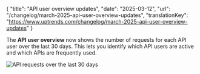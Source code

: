 {
  "title": "API user overview updates",
  "date": "2025-03-12",
  "url": "/changelog/march-2025-api-user-overview-updates",
  "translationKey": "https://www.uptrends.com/changelog/march-2025-api-user-overview-updates"
}

The **API user overview** now shows the number of requests for each API user over the last 30 days. This lets you identify which API users are active and which APIs are frequently used.

![API requests over the last 30 days](/img/content/scr-api-user-overview-request.min.png)
